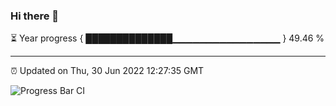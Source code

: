 ### Hi there 👋

⏳ Year progress { ██████████████▁▁▁▁▁▁▁▁▁▁▁▁▁▁▁▁ } 49.46 %

---

⏰ Updated on Thu, 30 Jun 2022 12:27:35 GMT

![Progress Bar CI](https://github.com/liununu/liununu/workflows/Progress%20Bar%20CI/badge.svg)
